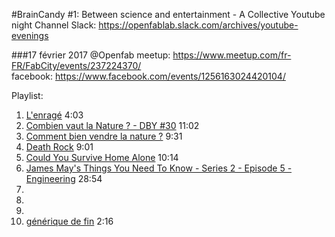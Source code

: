 #BrainCandy #1: Between science and entertainment - A Collective Youtube night
Channel Slack: https://openfablab.slack.com/archives/youtube-evenings  

###17 février 2017 @Openfab
meetup: https://www.meetup.com/fr-FR/FabCity/events/237224370/  
facebook: https://www.facebook.com/events/1256163024420104/  

Playlist:

1. [L'enragé](https://youtu.be/ziUEFBm_t9k) 4:03
2. [Combien vaut la Nature ? - DBY #30](https://youtu.be/-IJnr0nUpVo) 11:02
3. [Comment bien vendre la nature ?](https://youtu.be/qFMycg39ctU) 9:31
4. [Death Rock](https://www.youtube.com/watch?v=J2xPQ36kfOY) 9:01
5. [Could You Survive Home Alone](https://www.youtube.com/watch?v=5NhijmGTwwo&feature=youtu.be) 10:14
6. [James May's Things You Need To Know - Series 2 - Episode 5 - Engineering](https://www.youtube.com/watch?v=llynaTrk1fw) 28:54
7.  
8.  
9.  
10. [générique de fin](https://youtu.be/5-sfG8BV8wU) 2:16
